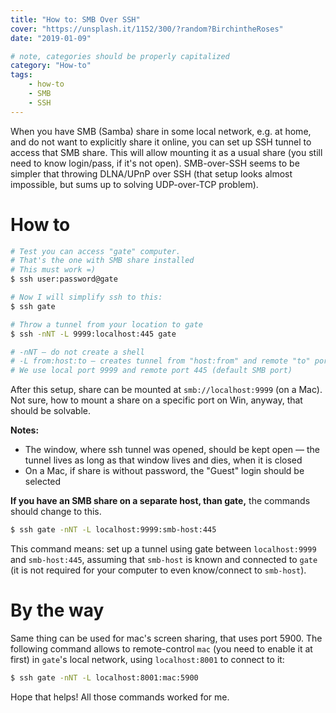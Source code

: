 ```yaml
---
title: "How to: SMB Over SSH"
cover: "https://unsplash.it/1152/300/?random?BirchintheRoses"
date: "2019-01-09"

# note, categories should be properly capitalized
category: "How-to"
tags:
    - how-to
    - SMB
    - SSH
---
```


When you have SMB (Samba) share in some local network, e.g. at home, and do not want to explicitly share it online, you can set up SSH tunnel to access that SMB share. This will allow mounting it as a usual share (you still need to know login/pass, if it's not open). SMB-over-SSH seems to be simpler that throwing DLNA/UPnP over SSH (that setup looks almost impossible, but sums up to solving UDP-over-TCP problem).

# How to

```bash
# Test you can access "gate" computer.
# That's the one with SMB share installed
# This must work =)
$ ssh user:password@gate

# Now I will simplify ssh to this:
$ ssh gate

# Throw a tunnel from your location to gate
$ ssh -nNT -L 9999:localhost:445 gate

# -nNT — do not create a shell
# -L from:host:to — creates tunnel from "host:from" and remote "to" ports
# We use local port 9999 and remote port 445 (default SMB port)
```

After this setup, share can be mounted at `smb://localhost:9999` (on a Mac). Not sure, how to mount a share on a specific port on Win, anyway, that should be solvable.

**Notes:**

-   The window, where ssh tunnel was opened, should be kept open — the tunnel lives as long as that window lives and dies, when it is closed
-   On a Mac, if share is without password, the "Guest" login should be selected

**If you have an SMB share on a separate host, than gate,** the commands should change to this.

```bash
$ ssh gate -nNT -L localhost:9999:smb-host:445
```

This command means: set up a tunnel using gate between `localhost:9999` and `smb-host:445`, assuming that `smb-host` is known and connected to `gate` (it is not required for your computer to even know/connect to `smb-host`).

# By the way

Same thing can be used for mac's screen sharing, that uses port 5900. The following command allows to remote-control `mac` (you need to enable it at first) in `gate`'s local network, using `localhost:8001` to connect to it:

```bash
$ ssh gate -nNT -L localhost:8001:mac:5900
```

Hope that helps! All those commands worked for me.
